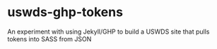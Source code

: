 # uswds-ghp-tokens
An experiment with using Jekyll/GHP to build a USWDS site that pulls tokens into SASS from JSON
